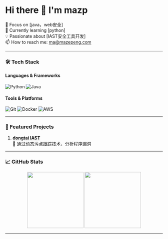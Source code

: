# Hi there 👋 I'm mazp

🎯 Focus on [java，web安全]  
🌱 Currently learning [python]  
💡 Passionate about [IAST安全工具开发]  
📫 How to reach me: ma@mazepeng.com

---

### 🛠️ Tech Stack

#### Languages & Frameworks
![Python](https://img.shields.io/badge/-Python-3776AB?logo=python&logoColor=white)
![Java](https://img.shields.io/badge/-Java-F7DF1E?logo=java&logoColor=black)


#### Tools & Platforms
![Git](https://img.shields.io/badge/-Git-F05032?logo=git&logoColor=white)
![Docker](https://img.shields.io/badge/-Docker-2496ED?logo=docker&logoColor=white)
![AWS](https://img.shields.io/badge/-AWS-232F3E?logo=amazon-aws)

---

### 🚀 Featured Projects

1. **[dongtai IAST]([项目链接](https://github.com/HXSecurity/DongTai-agent-java))**  
   📝 通过动态污点跟踪技术，分析程序漏洞
---

### 📈 GitHub Stats

<div align="center">
  <img height="180em" src="https://github-readme-stats.vercel.app/api?username=15911075183ma&show_icons=true&theme=radical" />
  <img height="180em" src="https://github-readme-stats.vercel.app/api/top-langs/?username=15911075183ma&layout=compact&theme=radical" />
</div>

---

